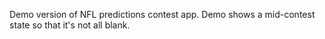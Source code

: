 Demo version of NFL predictions contest app. Demo shows a mid-contest state so that it's not all blank.